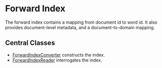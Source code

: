 # Forward Index

The forward index contains a mapping from document id to word id. It also provides document-level
metadata, and a document-to-domain mapping. 

## Central Classes

* [ForwardIndexConverter](src/main/java/nu/marginalia/index/forward/ForwardIndexConverter.java) constructs the index.
* [ForwardIndexReader](src/main/java/nu/marginalia/index/forward/ForwardIndexReader.java) interrogates the index.